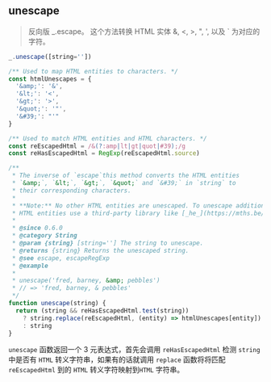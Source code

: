 
## unescape

> 反向版 _.escape。 这个方法转换 HTML 实体 &amp;, &lt;, &gt;, &quot;, &#39;, 以及 &#96; 为对应的字符。 

```js
_.unescape([string=''])
```

```js
/** Used to map HTML entities to characters. */
const htmlUnescapes = {
  '&amp;': '&',
  '&lt;': '<',
  '&gt;': '>',
  '&quot;': '"',
  '&#39;': "'"
}

/** Used to match HTML entities and HTML characters. */
const reEscapedHtml = /&(?:amp|lt|gt|quot|#39);/g
const reHasEscapedHtml = RegExp(reEscapedHtml.source)

/**
 * The inverse of `escape`this method converts the HTML entities
 * `&amp;`, `&lt;`, `&gt;`, `&quot;` and `&#39;` in `string` to
 * their corresponding characters.
 *
 * **Note:** No other HTML entities are unescaped. To unescape additional
 * HTML entities use a third-party library like [_he_](https://mths.be/he).
 *
 * @since 0.6.0
 * @category String
 * @param {string} [string=''] The string to unescape.
 * @returns {string} Returns the unescaped string.
 * @see escape, escapeRegExp
 * @example
 *
 * unescape('fred, barney, &amp; pebbles')
 * // => 'fred, barney, & pebbles'
 */
function unescape(string) {
  return (string && reHasEscapedHtml.test(string))
    ? string.replace(reEscapedHtml, (entity) => htmlUnescapes[entity])
    : string
}
```

`unescape` 函数返回一个 3 元表达式，首先会调用 `reHasEscapedHtml` 检测 `string` 中是否有 `HTML` 转义字符串，如果有的话就调用 `replace` 函数将将匹配 `reEscapedHtml` 到的 `HTML` 转义字符映射到`HTML` 字符串。

## 

> 

```js

```

```js

```

## 

> 

```js

```

```js

```

## 

> 

```js

```

```js

```